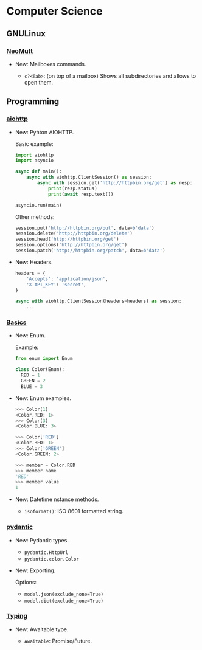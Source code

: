 # Computer Science

## GNULinux

### [NeoMutt](neomutt.md)

* New: Mailboxes commands.

    * `c?<Tab>`: (on top of a mailbox) Shows all subdirectories and allows to open
      them.


## Programming

### [aiohttp](python_aiohttp.md)

* New: Pyhton AIOHTTP.

    Basic example:

    ```python
    import aiohttp
    import asyncio

    async def main():
        async with aiohttp.ClientSession() as session:
            async with session.get('http://httpbin.org/get') as resp:
                print(resp.status)
                print(await resp.text())

    asyncio.run(main)
    ```

    Other methods:

    ```python
    session.put('http://httpbin.org/put', data=b'data')
    session.delete('http://httpbin.org/delete')
    session.head('http://httpbin.org/get')
    session.options('http://httpbin.org/get')
    session.patch('http://httpbin.org/patch', data=b'data')
    ```


* New: Headers.

    ```python
    headers = {
        'Accepts': 'application/json',
        'X-API_KEY': 'secret',
    }

    async with aiohttp.ClientSession(headers=headers) as session:
        ...
    ```


### [Basics](python_basics.md)

* New: Enum.

    Example:

    ```python
    from enum import Enum

    class Color(Enum):
      RED = 1
      GREEN = 2
      BLUE = 3
    ```


* New: Enum examples.

    ```python
    >>> Color(1)
    <Color.RED: 1>
    >>> Color(3)
    <Color.BLUE: 3>

    >>> Color['RED']
    <Color.RED: 1>
    >>> Color['GREEN']
    <Color.GREEN: 2>

    >>> member = Color.RED
    >>> member.name
    'RED'
    >>> member.value
    1
    ```


* New: Datetime nstance methods.

    * `isoformat()`: ISO 8601 formatted string.


### [pydantic](pydantic.md)

* New: Pydantic types.

    * `pydantic.HttpUrl`
    * `pydantic.color.Color`


* New: Exporting.

    Options:

    * `model.json(exclude_none=True)`
    * `model.dict(exclude_none=True)`


### [Typing](typing.md)

* New:  Awaitable type.

    * `Awaitable`: Promise/Future.
